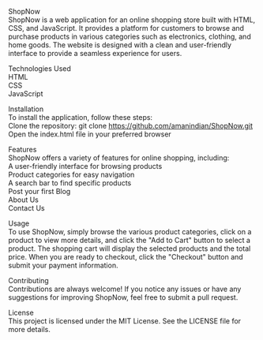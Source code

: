 ShopNow  
ShopNow is a web application for an online shopping store built with HTML, CSS, and JavaScript. It provides a platform for customers to browse and purchase products in various categories such as electronics, clothing, and home goods. The website is designed with a clean and user-friendly interface to provide a seamless experience for users.  

Technologies Used  
HTML  
CSS  
JavaScript  

Installation  
To install the application, follow these steps:  
Clone the repository: git clone https://github.com/amanindian/ShopNow.git
Open the index.html file in your preferred browser  

Features  
ShopNow offers a variety of features for online shopping, including:  
A user-friendly interface for browsing products  
Product categories for easy navigation  
A search bar to find specific products  
Post your first Blog   
About Us  
Contact Us  
<!-- The ability to add products to a shopping cart
A shopping cart that displays the selected products and total price
The ability to checkout and submit payment information 
-->

Usage   
To use ShopNow, simply browse the various product categories, click on a product to view more details, and click the "Add to Cart" button to select a product. The shopping cart will display the selected products and the total price. When you are ready to checkout, click the "Checkout" button and submit your payment information.

Contributing  
Contributions are always welcome! If you notice any issues or have any suggestions for improving ShopNow, feel free to submit a pull request. 

License   
This project is licensed under the MIT License. See the LICENSE file for more details.  
